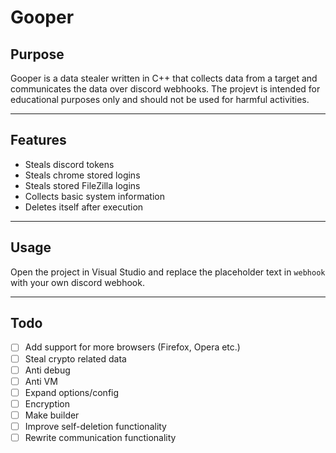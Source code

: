 # **Gooper**
## **Purpose**
Gooper is a data stealer written in C++ that collects data from a target and communicates the data over discord webhooks. The projevt is intended for educational purposes only and should not be used for harmful activities.

***
## **Features**
<ul>
 <li>Steals discord tokens</li>
 <li>Steals chrome stored logins</li>
 <li>Steals stored FileZilla logins</li>
 <li>Collects basic system information</li>
 <li>Deletes itself after execution</li>
</ul>

***
## **Usage**
Open the project in Visual Studio and replace the placeholder text in ``webhook`` with your own discord webhook.

***
## **Todo**

- [ ] Add support for more browsers (Firefox, Opera etc.)
- [ ] Steal crypto related data
- [ ] Anti debug
- [ ] Anti VM
- [ ] Expand options/config
- [ ] Encryption
- [ ] Make builder
- [ ] Improve self-deletion functionality
- [ ] Rewrite communication functionality